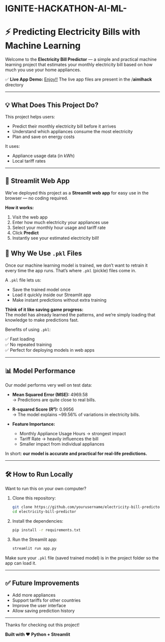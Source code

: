 # IGNITE-HACKATHON-AI-ML-
# ⚡ Predicting Electricity Bills with Machine Learning

Welcome to the **Electricity Bill Predictor** — a simple and practical machine learning project that estimates your monthly electricity bill based on how much you use your home appliances.

✅ **Live App Demo:** [Enjoy!!](https://ignite-aiml-hackathon-vfyvmnmgjd4auhbfxyfyvt.streamlit.app/) 
The live app files are present in the /**aimlhack** directory

---

## 💡 What Does This Project Do?

This project helps users:

- Predict their monthly electricity bill before it arrives
- Understand which appliances consume the most electricity
- Plan and save on energy costs

It uses:

- Appliance usage data (in kWh)
- Local tariff rates

---

## 🚀 Streamlit Web App

We’ve deployed this project as a **Streamlit web app** for easy use in the browser — no coding required.

**How it works:**

1. Visit the web app
2. Enter how much electricity your appliances use
3. Select your monthly hour usage and  tariff rate
4. Click **Predict**
5. Instantly see your estimated electricity bill!



## 📁 Why We Use `.pkl` Files

Once our machine learning model is trained, we don’t want to retrain it every time the app runs. That’s where `.pkl` (pickle) files come in.

A `.pkl` file lets us:

- Save the trained model once
- Load it quickly inside our Streamlit app
- Make instant predictions without extra training

**Think of it like saving game progress:**  
The model has already learned the patterns, and we’re simply loading that knowledge to make predictions fast.

Benefits of using `.pkl`:

✅ Fast loading  
✅ No repeated training  
✅ Perfect for deploying models in web apps

---

## 📊 Model Performance

Our model performs very well on test data:

- **Mean Squared Error (MSE):** 4969.58  
    → Predictions are quite close to real bills.

- **R-squared Score (R²):** 0.9956  
    → The model explains ~99.56% of variations in electricity bills.

- **Feature Importance:**
    - Monthly Appliance Usage Hours → strongest impact
    - Tariff Rate → heavily influences the bill
    - Smaller impact from individual appliances

In short: **our model is accurate and practical for real-life predictions.**

---

## 🛠 How to Run Locally

Want to run this on your own computer?

1. Clone this repository:
    ```bash
    git clone https://github.com/yourusername/electricity-bill-predictor.git
    cd electricity-bill-predictor
    ```

2. Install the dependencies:
    ```bash
    pip install -r requirements.txt
    ```

3. Run the Streamlit app:
    ```bash
    streamlit run app.py
    ```

Make sure your `.pkl` file (saved trained model) is in the project folder so the app can load it.

---

## ✅ Future Improvements

- Add more appliances
- Support tariffs for other countries
- Improve the user interface
- Allow saving prediction history

---

Thanks for checking out this project!

**Built with ❤️ Python + Streamlit**


